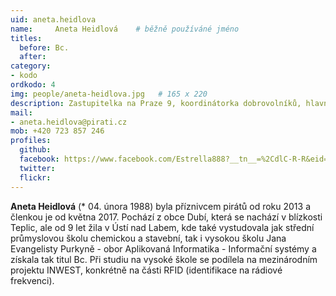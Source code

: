 ```yaml
---
uid: aneta.heidlova
name:     Aneta Heidlová  	# běžně používáné jméno
titles:
  before: Bc.
  after:
category:   
- kodo
ordkodo: 4
img: people/aneta-heidlova.jpg   # 165 x 220
description: Zastupitelka na Praze 9, koordinátorka dobrovolníků, hlavní propláceč     	# kratký popis, max 160 znaků
mail:
- aneta.heidlova@pirati.cz
mob: +420 723 857 246		 
profiles:
  github:       
  facebook: https://www.facebook.com/Estrella888?__tn__=%2CdlC-R-R&eid=ARAZJwDt163yBKjyvSg_x1k-rNNyMZLfPgbz_z2MppneQ43WMO3DHgjESS-7XpUzbiEbQB5SlZWgh1dZ&hc_ref=ARTAYONWR3-hKcRibhxPZBDAJPtks5GVhVg3VVB-AyQxIimwIKLtsdB9tMA3GpI8DJk 
  twitter: 		  
  flickr:		  
---
```


**Aneta Heidlová** (* 04. února 1988) byla příznivcem pirátů od roku 2013 a členkou je od května 2017. Pochází z obce Dubí, která se nachází v blízkosti Teplic, ale od 9 let žila v Ústí nad Labem, kde také vystudovala jak střední průmyslovou školu chemickou a stavební, tak i vysokou školu Jana Evangelisty Purkyně - obor Aplikovaná Informatika - Informační systémy a získala tak titul Bc. Při studiu na vysoké škole se podílela na mezinárodním projektu INWEST, konkrétně na části RFID (identifikace na rádiové frekvenci).
